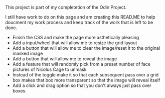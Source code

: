 This project is part of my completetion of the Odin Project.

I still have work to do on this page and am creating this READ.ME to help doucment my work process and keep
track of the work that is left to be done.

- Finish the CSS and make the page more asthetically pleasing
- Add a input/wheel that will allow me to resize the grid layout
- Add a button that will allow me to clear the image/reset it to the original masked image
- Add a button that will allow me to reveal the image
- Add a feature that will randomly pick from a preset number of  face pictures of Nicolus Cage to unmask
- Instead of the toggle make it so that each subsequent pass over a grid box makes that box more transparent so that the image will reveal itself
- Add a click and drag option so that you don't always just pass over boxes.